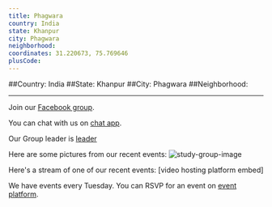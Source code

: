 ```yaml
---
title: Phagwara
country: India
state: Khanpur
city: Phagwara
neighborhood: 
coordinates: 31.220673, 75.769646
plusCode:
---
```


##Country: India
##State: Khanpur
##City: Phagwara
##Neighborhood: 
*****
Join our [Facebook group](https://www.facebook.com/groups/free.code.camp.phagwara).

You can chat with us on [chat app]().

Our Group leader is [leader]()

Here are some pictures from our recent events:
![study-group-image]()

Here's a stream of one of our recent events:
[video hosting platform embed]

We have events every Tuesday. You can RSVP for an event on [event platform]().
